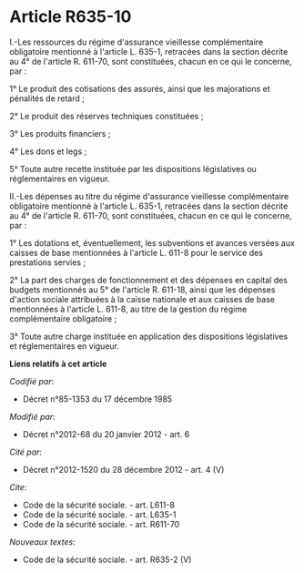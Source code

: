 # Article R635-10

I.-Les ressources du régime d'assurance vieillesse complémentaire obligatoire mentionné à l'article L. 635-1, retracées dans
la section décrite au 4° de l'article R. 611-70, sont constituées, chacun en ce qui le concerne, par : 

1° Le produit des cotisations des assurés, ainsi que les majorations et pénalités de retard ; 

2° Le produit des réserves techniques constituées ; 

3° Les produits financiers ; 

4° Les dons et legs ; 

5° Toute autre recette instituée par les dispositions législatives ou réglementaires en vigueur. 

II.-Les dépenses au titre du régime d'assurance vieillesse complémentaire obligatoire mentionné à l'article L. 635-1,
retracées dans la section décrite au 4° de l'article R. 611-70, sont constituées, chacun en ce qui le concerne, par : 

1° Les dotations et, éventuellement, les subventions et avances versées aux caisses de base mentionnées à l'article L. 611-8
pour le service des prestations servies ; 

2° La part des charges de fonctionnement et des dépenses en capital des budgets mentionnés au 5° de l'article R. 611-18,
ainsi que les dépenses d'action sociale attribuées à la caisse nationale et aux caisses de base mentionnées à l'article L.
611-8, au titre de la gestion du régime complémentaire obligatoire ; 

3° Toute autre charge instituée en application des dispositions législatives et réglementaires en vigueur.

**Liens relatifs à cet article**

_Codifié par_:

  - Décret n°85-1353 du 17 décembre 1985

_Modifié par_:

  - Décret n°2012-68 du 20 janvier 2012 - art. 6

_Cité par_:

  - Décret n°2012-1520 du 28 décembre 2012 - art. 4 (V)

_Cite_:

  - Code de la sécurité sociale. - art. L611-8
  - Code de la sécurité sociale. - art. L635-1
  - Code de la sécurité sociale. - art. R611-70

_Nouveaux textes_:

  - Code de la sécurité sociale. - art. R635-2 (V)
